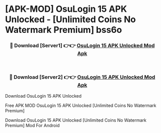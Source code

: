 # [APK-MOD] OsuLogin 15 APK Unlocked - [Unlimited Coins No Watermark Premium] bss6o



<div align="center">
<h3>🔴 Download [Server1] 👉👉 <a href="https://momento.my/?title=OsuLogin_15_APK_Unlocked">OsuLogin 15 APK Unlocked Mod Apk</a></h3><br>

<h3>🔴 Download [Server2] 👉👉 <a href="https://momento.my/?title=OsuLogin_15_APK_Unlocked">OsuLogin 15 APK Unlocked Mod Apk</a></h3>
</div>



Download OsuLogin 15 APK Unlocked 

Free APK MOD OsuLogin 15 APK Unlocked [Unlimited Coins No Watermark Premium]

Download OsuLogin 15 APK Unlocked [Unlimited Coins No Watermark Premium] Mod For Android
